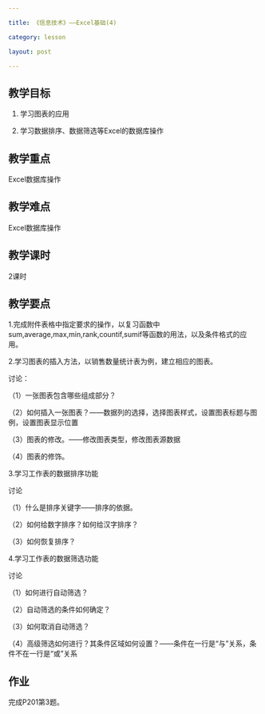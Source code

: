 ```yaml
---

title: 《信息技术》——Excel基础(4)

category: lesson

layout: post

---
```




## 教学目标

1. 学习图表的应用

2. 学习数据排序、数据筛选等Excel的数据库操作

## 教学重点

Excel数据库操作

## 教学难点

Excel数据库操作

## 教学课时

2课时

## 教学要点

1.完成附件表格中指定要求的操作，以复习函数中sum,average,max,min,rank,countif,sumif等函数的用法，以及条件格式的应用。

2.学习图表的插入方法，以销售数量统计表为例，建立相应的图表。

讨论：

（1）一张图表包含哪些组成部分？

（2）如何插入一张图表？——数据列的选择，选择图表样式，设置图表标题与图例，设置图表显示位置

（3）图表的修改。——修改图表类型，修改图表源数据

（4）图表的修饰。

3.学习工作表的数据排序功能

讨论

（1）什么是排序关键字——排序的依据。

（2）如何给数字排序？如何给汉字排序？

（3）如何恢复排序？

4.学习工作表的数据筛选功能

讨论

（1）如何进行自动筛选？

（2）自动筛选的条件如何确定？

（3）如何取消自动筛选？

（4）高级筛选如何进行？其条件区域如何设置？——条件在一行是“与”关系，条件不在一行是“或”关系

## 作业

完成P201第3题。